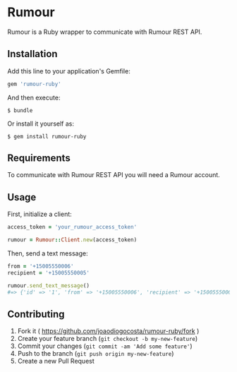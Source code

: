 # Rumour

Rumour is a Ruby wrapper to communicate with Rumour REST API.

## Installation

Add this line to your application's Gemfile:

```ruby
gem 'rumour-ruby'
```

And then execute:

    $ bundle

Or install it yourself as:

    $ gem install rumour-ruby

## Requirements

To communicate with Rumour REST API you will need a Rumour account.

## Usage

First, initialize a client:
```ruby
access_token = 'your_rumour_access_token'

rumour = Rumour::Client.new(access_token)
```

Then, send a text message:
```ruby
from = '+15005550006'
recipient = '+15005550005'

rumour.send_text_message()
#=> {'id' => '1', 'from' => '+15005550006', 'recipient' => '+15005550005', ... }
```

## Contributing

1. Fork it ( https://github.com/joaodiogocosta/rumour-ruby/fork ) 
2. Create your feature branch (`git checkout -b my-new-feature`)
3. Commit your changes (`git commit -am 'Add some feature'`)
4. Push to the branch (`git push origin my-new-feature`)
5. Create a new Pull Request
